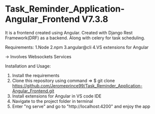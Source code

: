 # Task_Reminder_Application-Angular_Frontend V7.3.8

It is a frontend created using Angular. Created with Django Rest Framework(DRF) as a backend. Along with celery for task scheduling.

Requirements:
1.Node
2.npm
3.angular@cli
4.VS extensions for Angular

-> Involves Websockets Services

Installation and Usage:
 1. Install the requirements
 2. Clone this repository using command => $ git clone https://github.com/Jeromeprince99/Task_Reminder_Application-Angular_Frontend.git
 3. Install extensions for Angular in VS code IDE
 4. Navigate to the project folder in terminal
 5. Enter "ng serve" and go to "http://localhost:4200" and enjoy the app
 
 
